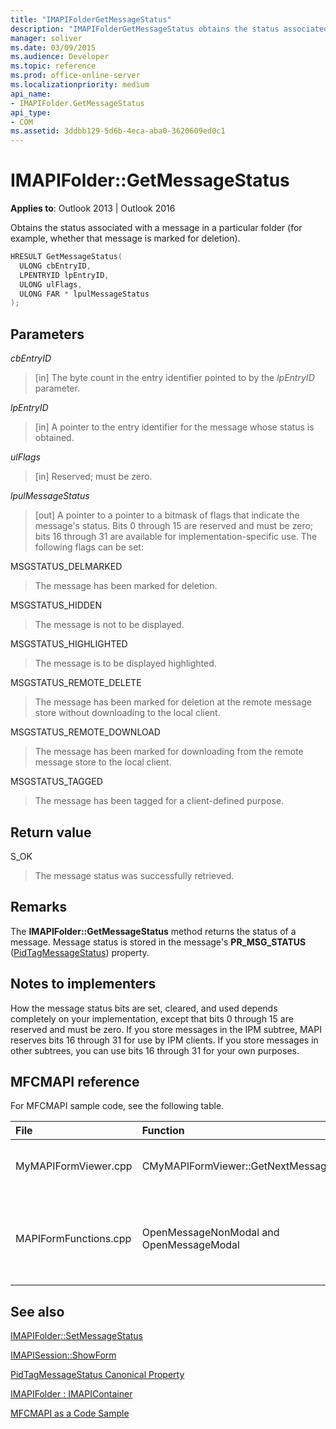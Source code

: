 ```yaml
---
title: "IMAPIFolderGetMessageStatus"
description: "IMAPIFolderGetMessageStatus obtains the status associated with a message in a particular folder (for example, whether that message is marked for deletion)."
manager: soliver
ms.date: 03/09/2015
ms.audience: Developer
ms.topic: reference
ms.prod: office-online-server
ms.localizationpriority: medium
api_name:
- IMAPIFolder.GetMessageStatus
api_type:
- COM
ms.assetid: 3ddbb129-5d6b-4eca-aba0-3620609ed0c1
---
```


# IMAPIFolder::GetMessageStatus

  
  
**Applies to**: Outlook 2013 | Outlook 2016 
  
Obtains the status associated with a message in a particular folder (for example, whether that message is marked for deletion).
  
```cpp
HRESULT GetMessageStatus(
  ULONG cbEntryID,
  LPENTRYID lpEntryID,
  ULONG ulFlags,
  ULONG FAR * lpulMessageStatus
);
```

## Parameters

 _cbEntryID_
  
> [in] The byte count in the entry identifier pointed to by the  _lpEntryID_ parameter. 
    
 _lpEntryID_
  
> [in] A pointer to the entry identifier for the message whose status is obtained.
    
 _ulFlags_
  
> [in] Reserved; must be zero.
    
 _lpulMessageStatus_
  
> [out] A pointer to a pointer to a bitmask of flags that indicate the message's status. Bits 0 through 15 are reserved and must be zero; bits 16 through 31 are available for implementation-specific use. The following flags can be set:
    
MSGSTATUS_DELMARKED 
  
> The message has been marked for deletion.
    
MSGSTATUS_HIDDEN 
  
> The message is not to be displayed. 
    
MSGSTATUS_HIGHLIGHTED 
  
> The message is to be displayed highlighted.
    
MSGSTATUS_REMOTE_DELETE 
  
> The message has been marked for deletion at the remote message store without downloading to the local client.
    
MSGSTATUS_REMOTE_DOWNLOAD 
  
> The message has been marked for downloading from the remote message store to the local client.
    
MSGSTATUS_TAGGED 
  
> The message has been tagged for a client-defined purpose.
    
## Return value

S_OK 
  
> The message status was successfully retrieved.
    
## Remarks

The **IMAPIFolder::GetMessageStatus** method returns the status of a message. Message status is stored in the message's **PR_MSG_STATUS** ([PidTagMessageStatus](pidtagmessagestatus-canonical-property.md)) property. 
  
## Notes to implementers

How the message status bits are set, cleared, and used depends completely on your implementation, except that bits 0 through 15 are reserved and must be zero. If you store messages in the IPM subtree, MAPI reserves bits 16 through 31 for use by IPM clients. If you store messages in other subtrees, you can use bits 16 through 31 for your own purposes.
  
## MFCMAPI reference

For MFCMAPI sample code, see the following table.
  
|**File**|**Function**|**Comment**|
|:-----|:-----|:-----|
|MyMAPIFormViewer.cpp  <br/> |CMyMAPIFormViewer::GetNextMessage  <br/> |MFCMAPI uses the **IMAPIFolder::GetMessageStatus** method to get the status of the next message to be displayed. |
|MAPIFormFunctions.cpp  <br/> |OpenMessageNonModal and OpenMessageModal  <br/> |MFCMAPI uses the **IMAPIFolder::GetMessageStatus** method to get the status of the message to be displayed to pass to the form viewer, which is either CMyMAPIFormViewer or [IMAPISession::ShowForm](imapisession-showform.md). |
   
## See also



[IMAPIFolder::SetMessageStatus](imapifolder-setmessagestatus.md)
  
[IMAPISession::ShowForm](imapisession-showform.md)
  
[PidTagMessageStatus Canonical Property](pidtagmessagestatus-canonical-property.md)
  
[IMAPIFolder : IMAPIContainer](imapifolderimapicontainer.md)


[MFCMAPI as a Code Sample](mfcmapi-as-a-code-sample.md)

